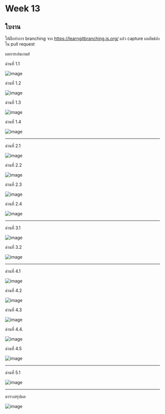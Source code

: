 # Week 13 #

## ใบงาน

ให้ฝึกทำการ branching  จาก  https://learngitbranching.js.org/ แล้ว capture ผลลัพธ์ส่งใน pull request

ผลการเล่นเกมส์

ด่านที่ 1.1 

![image](https://user-images.githubusercontent.com/92082676/141422092-67f89697-a0a2-4bea-a239-b16a6c488d7f.png)

ด่านที่ 1.2

![image](https://user-images.githubusercontent.com/92082676/141433587-450f0986-2122-4da3-aae6-3d088c7964a6.png)

ด่านที่ 1.3

![image](https://user-images.githubusercontent.com/92082676/141445691-9a12d31b-8fb0-47f7-a8d9-0fb50e3bb67d.png)

ด่านที่ 1.4

![image](https://user-images.githubusercontent.com/92082676/141450751-555b9d62-b222-46ee-825e-660afcead98c.png)

---
ด่านที่ 2.1

![image](https://user-images.githubusercontent.com/92082676/143681188-e1379430-2f1e-40f6-8bc5-22e68d4a184e.png)

ด่านที่ 2.2

![image](https://user-images.githubusercontent.com/92082676/143682673-43034d67-63c6-4aa8-9430-c38fc986a26d.png)

ด่านที่ 2.3

![image](https://user-images.githubusercontent.com/92082676/143822589-8051699b-f322-48cd-ba6c-d0dc8f4e9e78.png)

ด่านที่ 2.4

![image](https://user-images.githubusercontent.com/92082676/143823254-d7ec1b97-f4d5-4858-94ab-534475d96e69.png)

---

ด่านที่ 3.1

![image](https://user-images.githubusercontent.com/92082676/143823780-b075fa84-369b-401a-bdef-a8ee41f32a4a.png)

ด่านที่ 3.2 

![image](https://user-images.githubusercontent.com/92082676/143826009-0fac050e-25cc-4ff8-8049-2314507e47cf.png)

---

ด่านที่ 4.1

![image](https://user-images.githubusercontent.com/92082676/143849680-c10a1f59-427f-4e87-829e-cd052662f7c3.png)

ด่านที่ 4.2

![image](https://user-images.githubusercontent.com/92082676/143852249-487d267a-636c-4b1d-a3bb-0eaa3629729a.png)

ด่านที่ 4.3

![image](https://user-images.githubusercontent.com/92082676/143853040-e68efedb-2bfe-4afa-b3af-b405c7cc2db0.png)

ด่านที่ 4.4.

![image](https://user-images.githubusercontent.com/92082676/143853681-74a51416-f375-4bb8-be52-07e7b801742b.png)

ด่านที่ 4.5

![image](https://user-images.githubusercontent.com/92082676/143854036-5a2fc05d-8d5f-45c7-8b2b-895869ea584a.png)

---

ด่านที่  5.1

![image](https://user-images.githubusercontent.com/92082676/143856491-1388e301-e8cf-4077-b4a3-bcc0de866747.png)







---
ตารางสรุปผล

![image](https://user-images.githubusercontent.com/567256/141252474-3468dc9a-a756-4076-9639-6a50edb7bf72.png)

